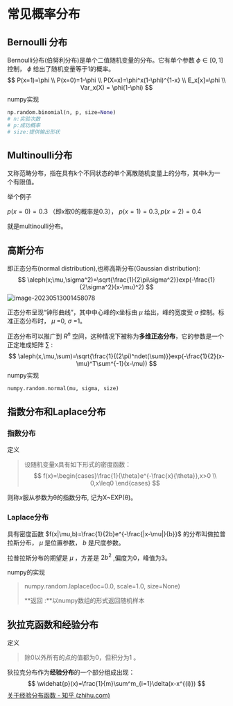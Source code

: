 # 常见概率分布

## Bernoulli 分布

Bernoulli分布(伯努利分布)是单个二值随机变量的分布。它有单个参数 $\phi \in [0,1]$ 控制， $\phi$ 给出了随机变量等于1的概率。
$$
P(x=1)=\phi \\
P(x=0)=1-\phi \\
P(X=x)=\phi^x(1-\phi)^{1-x} \\
E_x[x]=\phi \\
Var_x(X) = \phi(1-\phi)
$$
numpy实现

```python
np.random.binomial(n, p, size=None)
# n:实验次数
# p:成功概率
# size:提供输出形状
```

## Multinoulli分布

又称范畴分布，指在具有k个不同状态的单个离散随机变量上的分布，其中k为一个有限值。

举个例子

$p(x=0)=0.3$ （即$x$取0的概率是0.3）， $p(x=1)=0.3, p(x=2)=0.4$ 

就是multinoulli分布。

## 高斯分布

即正态分布(normal distribution),也称高斯分布(Gaussian distribution):
$$
\aleph(x;\mu,\sigma^2)=\sqrt{\frac{1}{2\pi\sigma^2}}exp(-\frac{1}{2\sigma^2}(x-\mu)^2)
$$
![image-20230513001458078](C:\Users\nayun\AppData\Roaming\Typora\typora-user-images\image-20230513001458078.png)

正态分布呈现“钟形曲线”，其中中心峰的x坐标由 $\mu$ 给出，峰的宽度受 $\sigma$ 控制。标准正态分布时， $\mu$ =0, $\sigma$ =1。

 正态分布可以推广到 $R^n$ 空间，这种情况下被称为**多维正态分布**，它的参数是一个正定堆成矩阵 $\sum$ :
$$
\aleph(x,\mu,\sum)=\sqrt{\frac{1}{(2\pi)^ndet(\sum)}}exp(-\frac{1}{2}(x-\mu)^T\sum^{-1}(x-\mu))
$$
numpy实现

```python
numpy.random.normal(mu, sigma, size)
```

## 指数分布和Laplace分布

### 指数分布

定义

>设随机变量x具有如下形式的密度函数：
>$$
>f(x)=\begin{cases}\frac{1}{\theta}e^{-\frac{x}{\theta}},x>0 \\ 
>0,x\leq0 \end{cases}
>$$

则称$x$服从参数为θ的指数分布, 记为X~EXP(θ)。

### Laplace分布

具有密度函数 $f(x|\mu,b)=\frac{1}{2b}e^{-\frac{|x-\mu|}{b}}$ 的分布叫做拉普拉斯分布， $\mu$ 是位置参数， $b$ 是尺度参数。

拉普拉斯分布的期望是 $\mu$ ，方差是 $2b^2$ ,偏度为0，峰值为3。

numpy的实现

> numpy.random.laplace(loc=0.0, scale=1.0, size=None)
>
> **返回 :**以numpy数组的形式返回随机样本

## 狄拉克函数和经验分布

定义

> 除0以外所有的点的值都为0，但积分为1 。

狄拉克分布作为**经验分布**的一个部分组成出现：
$$
\widehat{p}(x)=\frac{1}{m}\sum^m_{i=1}\delta(x-x^{(i)})
$$
[关于经验分布函数 - 知乎 (zhihu.com)](https://zhuanlan.zhihu.com/p/353234922)
